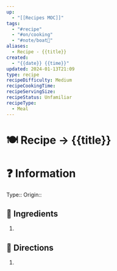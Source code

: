 ```yaml
---
up:
  - "[[Recipes MOC]]"
tags:
  - "#recipe"
  - "#on/cooking"
  - "#note/boat🚤"
aliases:
  - Recipe - {{title}}
created:
  - "{{date}} {{time}}"
updated: 2024-01-13T21:09
type: recipe
recipeDifficulty: Medium
recipeCookingTime: 
recipeServingSize: 
recipeStatus: Unfamiliar
recipeType:
  - Meal
---
```


# 🍽 Recipe -> {{title}}

# ❓ Information
Type::
Origin:: 
## 🍜 Ingredients
1. 

## 📑 Directions
1. 

